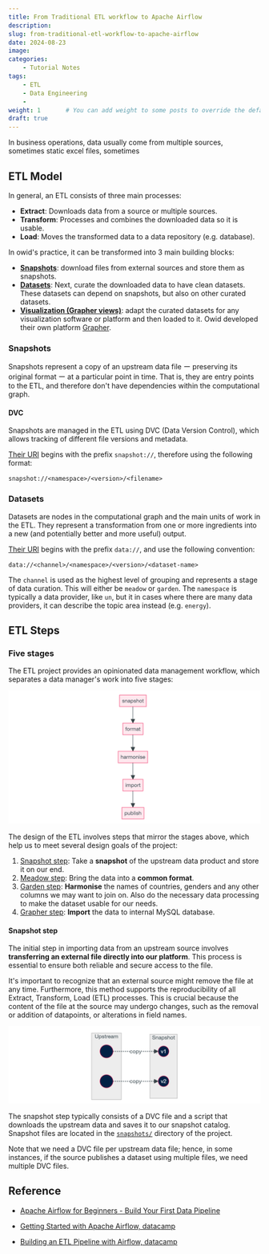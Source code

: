 ```yaml
---
title: From Traditional ETL workflow to Apache Airflow
description: 
slug: from-traditional-etl-workflow-to-apache-airflow
date: 2024-08-23
image: 
categories:
    - Tutorial Notes
tags:
    - ETL
    - Data Engineering
    - 
weight: 1       # You can add weight to some posts to override the default sorting (date descending)
draft: true
---
```


In business operations, data usually come from multiple sources, sometimes static excel files, sometimes 

## ETL Model

In general, an ETL consists of three main processes:

- **Extract**: Downloads data from a source or multiple sources.
- **Transform**: Processes and combines the downloaded data so it is usable.
- **Load**: Moves the transformed data to a data repository (e.g. database).

In owid's practice, it can be transformed into 3 main building blocks:

- [**Snapshots**](#snapshots): download files from external sources and store them as snapshots.
- [**Datasets**](#datasets): Next, curate the downloaded data to have clean datasets. These datasets can depend on snapshots, but also on other curated datasets.
- [**Visualization (Grapher views)**](#grapher-views): adapt the curated datasets for any visualization software or platform and then loaded to it. Owid developed their own platform [Grapher](https://ourworldindata.org/owid-grapher).

### Snapshots

Snapshots represent a copy of an upstream data file ー preserving its original format ー at a particular point in time. That is, they are entry points to the ETL, and therefore don't have dependencies within the computational graph.

#### DVC

Snapshots are managed in the ETL using DVC (Data Version Control), which allows tracking of different file versions and metadata.

[Their URI](https://docs.owid.io/projects/etl/architecture/design/uri/#path-for-snapshot) begins with the prefix `snapshot://`, therefore using the following format:

```
snapshot://<namespace>/<version>/<filename>
```

### Datasets

Datasets are nodes in the computational graph and the main units of work in the ETL. They represent a transformation from one or more ingredients into a new (and potentially better and more useful) output.

[Their URI](https://docs.owid.io/projects/etl/architecture/design/uri/#path-for-data) begins with the prefix `data://`, and use the following convention:

```
data://<channel>/<namespace>/<version>/<dataset-name>
```

The `channel` is used as the highest level of grouping and represents a stage of data curation. This will either be `meadow` or `garden`. The `namespace` is typically a data provider, like `un`, but it in cases where there are many data providers, it can describe the topic area instead (e.g. `energy`).

## ETL Steps

### Five stages

The ETL project provides an opinionated data management workflow, which separates a data manager's work into five stages:

![image-20240722115220376](image-20240722115220376-1721620360355-1.png)

The design of the ETL involves steps that mirror the stages above, which help us to meet several design goals of the project:

1. [Snapshot step](#snapshot-step): Take a **snapshot** of the upstream data product and store it on our end.
2. [Meadow step](#meadow-step): Bring the data into a **common format**.
3. [Garden step](#garden-step): **Harmonise** the names of countries, genders and any other columns we may want to join on. Also do the necessary data processing to make the dataset usable for our needs.
4. [Grapher step](#grapher-step): **Import** the data to internal MySQL database.

#### Snapshot step

The initial step in importing data from an upstream source involves **transferring an external file directly into our platform**. This process is essential to ensure both reliable and secure access to the file.

It's important to recognize that an external source might remove the file at any time. Furthermore, this method supports the reproducibility of all Extract, Transform, Load (ETL) processes. This is crucial because the content of the file at the source may undergo changes, such as the removal or addition of datapoints, or alterations in field names.

![image-20240722115513150](image-20240722115513150.png)

The snapshot step typically consists of a DVC file and a script that downloads the upstream data and saves it to our snapshot catalog. Snapshot files are located in the [`snapshots/`](https://github.com/owid/etl/tree/master/snapshots) directory of the project.

Note that we need a DVC file per upstream data file; hence, in some instances, if the source publishes a dataset using multiple files, we need multiple DVC files.

## Reference 

- [Apache Airflow for Beginners - Build Your First Data Pipeline](https://www.projectpro.io/article/apache-airflow-data-pipeline-example/610)

- [Getting Started with Apache Airflow, datacamp](https://www.datacamp.com/tutorial/getting-started-with-apache-airflow)

- [Building an ETL Pipeline with Airflow, datacamp](https://www.datacamp.com/tutorial/building-an-etl-pipeline-with-airflow)
